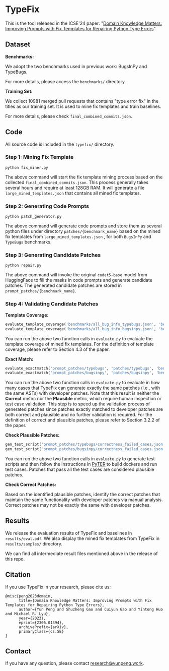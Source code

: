 # TypeFix

This is the tool released in the ICSE'24 paper: "[Domain Knowledge Matters: Improving Prompts with Fix Templates for Repairing Python Type Errors](https://arxiv.org/abs/2306.01394)".

## Dataset

**Benchmarks:**

We adopt the two benchmarks used in previous work: BugsInPy and TypeBugs. 

For more details, please access the `benchmarks/` directory.

**Training Set:**

We collect 10981 merged pull requests that contains "type error fix" in the titles as our training set. It is used to mine fix templates and train baselines.

For more details, please check `final_combined_commits.json`.

## Code

All source code is included in the `typefix/` directory.

### Step 1: Mining Fix Template

```
python fix_miner.py
```

The above command will start the fix template mining process based on the collected `final_combined_commits.json`. This process generally takes several hours and require at least 128GB RAM. It will generate a file `large_mined_templates.json` that contains all mined fix templates.

### Step 2: Generating Code Prompts

```
python patch_generator.py
```

The above command will generate code prompts and store them as several python files under directory `patches/{benchmark_name}` based on the mined fix templates from `large_mined_templates.json` , for both `BugsInPy` and `TypeBugs` benchmarks.

### Step 3: Generating Candidate Patches

```
python repair.py
```

The above command will invoke the original `codet5-base` model from HuggingFace to fill the masks in code prompts and generate candidate patches. The generated candidate patches are stored in `prompt_patches/{benchmark_name}`.

### Step 4: Validating Candidate Patches

**Template Coverage:**

```python
evaluate_template_coverage('benchmarks/all_bug_info_typebugs.json', 'benchmarks/typebugs', 'large_mined_templates.json', benchmark = 'typebugs', remove_comment = True)
evaluate_template_coverage('benchmarks/all_bug_info_bugsinpy.json', 'benchmarks/bugsinpy', 'large_mined_templates.json', benchmark = 'bugsinpy', remove_comment = True)
```

You can run the above two function calls in `evaluate.py` to evaluate the template coverage of mined fix templates. For the definition of template coverage, please refer to Section 4.3 of the paper.

**Exact Match:**

```python
evaluate_exactmatch('prompt_patches/typebugs', 'patches/typebugs', 'benchmarks/typebugs', 'benchmarks/all_bug_info_typebugs.json', mask_all = False, benchmark = 'typebugs')
evaluate_exactmatch('prompt_patches/bugsinpy', 'patches/bugsinpy', 'benchmarks/bugsinpy', 'benchmarks/all_bug_info_bugsinpy.json', mask_all = False, benchmark = 'bugsinpy')
```

You can run the above two function calls in `evaluate.py` to evaluate in how many cases that TypeFix can generate exactly the same patches (i.e., with the same ASTs) with developer patches. Note that this result is neither the **Correct** metirc nor the **Plausible** metric, which require human inspection or test case validation. This step is to speed up the validation process of generated patches since patches exactly matched to developer patches are both correct and plausible and no further validation is required. For the definition of correct and plausible patches, please refer to Section 3.2.2 of the paper.

**Check Plausible Patches:**

```python
gen_test_script('prompt_patches/typebugs/correctness_failed_cases.json', split = 5, benchmark = "typebugs")
gen_test_script('prompt_patches/bugsinpy/correctness_failed_cases.json', split = 5, benchmark = "bugsinpy")
```

You can run the above two function calls in `evaluate.py` to generate test scripts and then follow the instructions in [PyTER](https://github.com/kupl/PyTER/blob/main/INSTALL.md) to build dockers and run test cases. Patches that pass all the test cases are considered plausible patches.

**Check Correct Patches:**

Based on the identified plausible patches, identify the correct patches that maintain the same functionality with developer patches via manual analysis. Correct patches may not be exactly the same with developer patches.

## Results

We release the evaluation results of TypeFix and baselines in `results/eval.pdf`.
We also display the mined fix templates from TypeFix in `results/samples/` directory.

We can find all intermediate result files mentioned above in the release of this repo.

## Citation

If you use TypeFix in your research, please cite us:
```
@misc{peng2023domain,
      title={Domain Knowledge Matters: Improving Prompts with Fix Templates for Repairing Python Type Errors}, 
      author={Yun Peng and Shuzheng Gao and Cuiyun Gao and Yintong Huo and Michael R. Lyu},
      year={2023},
      eprint={2306.01394},
      archivePrefix={arXiv},
      primaryClass={cs.SE}
}
```

## Contact

If you have any question, please contact [research@yunpeng.work](mailto:research@yunpeng.work).
